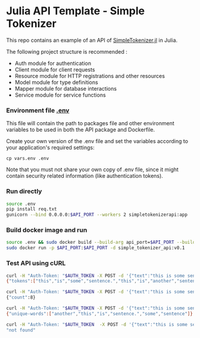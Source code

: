# Julia API Template - Simple Tokenizer

This repo contains an example of an API of [SimpleTokenizer.jl](https://github.com/tdd-ai/SimpleTokenizer.jl) in Julia.

The following project structure is recommended :

- Auth module for authentication
- Client module for client requests
- Resource module for HTTP registrations and other resources
- Model module for type definitions
- Mapper module for database interactions
- Service module for service functions

### Environment file [.env](.env)

This file will contain the path to packages file and other environment variables to be used in both the API package and Dockerfile.

Create your own version of the .env file and set the variables according to your application's required settings:

```shell
cp vars.env .env
```

Note that you must not share your own copy of .env file, since it might contain security related information (like authentication tokens). 

### Run directly

```bash
source .env
pip install req.txt
gunicorn --bind 0.0.0.0:$API_PORT --workers 2 simpletokenizerapi:app
```

### Build docker image and run

```bash
source .env && sudo docker build --build-arg api_port=$API_PORT --build-arg auth_token=$AUTH_TOKEN -t simple_tokenizer_api:v0.1 .
sudo docker run -p $API_PORT:$API_PORT -d simple_tokenizer_api:v0.1
```

### Test API using cURL

```bash
curl -H "Auth-Token: "$AUTH_TOKEN -X POST -d '{"text":"this is some sentence. this is another sentence"}' http://localhost:$API_PORT/tokenize/
{"tokens":["this","is","some","sentence.","this","is","another","sentence"]}
```

```bash
curl -H "Auth-Token: "$AUTH_TOKEN -X POST -d '{"text":"this is some sentence. this is another sentence"}' http://localhost:$API_PORT/count-tokens/
{"count":8}
```

```bash
curl -H "Auth-Token: "$AUTH_TOKEN -X POST -d '{"text":"this is some sentence. this is another sentence"}' http://localhost:$API_PORT/get-unique-words/
{"unique-words":["another","this","is","sentence.","some","sentence"]}
```

```bash
curl -H "Auth-Token: "$AUTH_TOKEN  -X POST -d '{"text":"this is some sentence. this is another sentence"}' http://localhost:$API_PORT/not-existing-api/
"not found"
```
